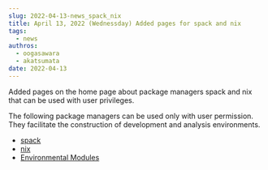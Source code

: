 ```yaml
---
slug: 2022-04-13-news_spack_nix
title: April 13, 2022 (Wednessday) Added pages for spack and nix
tags:
  - news
authros:
  - oogasawara
  - akatsumata
date: 2022-04-13
---
```


Added pages on the home page about package managers spack and nix that can be used with user privileges.

The following package managers can be used only with user permission. They facilitate the construction of development and analysis environments.

- [spack](/software/spack/)
- [nix](/software/nixpkgs/)
- [Environmental Modules](/software/environmental_modules/)
